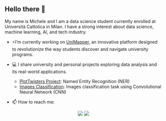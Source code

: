 ## Hello there 👋

My name is Michele and I am a data science student currently enrolled at Università Cattolica in Milan. I have a strong interest about data science, machine learning, AI, and tech industry.

- ⚡I’m currently working on [UniMapper](https://www.unimapper.app/), an innovative platform designed to revolutionize the way students discover and navigate university programs.
  
- 💻 I share university and personal projects exploring data analysis and its real-world applications.
    - [PlotTwisters Project](https://github.com/MicheleGiambelli/PlotTwisters-Project.git): Named Entity Recognition (NER)
    - [Images Classification](https://github.com/MicheleGiambelli/Images-Classification.git): Images classification task using Convolutional Neural Network (CNN)
  
- 📫 How to reach me:
<p align="center">
<a target="_blank" href="www.linkedin.com/in/michele-giambelli01"><img src="https://img.shields.io/badge/-LinkedIn-0077B5?style=for-the-badge&logo=Linkedin&logoColor=white"></img></a>
<a target="_blank" href="mailto:michele.giambelli01@gmail.com"><img src="https://img.shields.io/badge/-Gmail-D14836?style=for-the-badge&logo=Gmail&logoColor=white"></img></a>
</p>   

<!--
**MicheleGiambelli/MicheleGiambelli** is a ✨ _special_ ✨ repository because its `README.md` (this file) appears on your GitHub profile.

Here are some ideas to get you started:

- 🔭 I’m currently working on ...
- 🌱 I’m currently learning ...
- 👯 I’m looking to collaborate on ...
- 🤔 I’m looking for help with ...
- 💬 Ask me about ...
- 📫 How to reach me: ...
- 😄 Pronouns: ...
- ⚡ Fun fact: ...
-->
